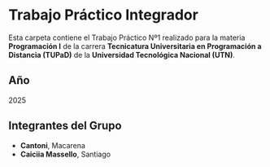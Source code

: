 # Trabajo Práctico Integrador

Esta carpeta contiene el Trabajo Práctico Nº1 realizado para la materia **Programación I** de la carrera **Tecnicatura Universitaria en Programación a Distancia (TUPaD)** de la **Universidad Tecnológica Nacional (UTN)**.

## Año
2025

## Integrantes del Grupo
- **Cantoni**, Macarena
- **Caiciia Massello**, Santiago

